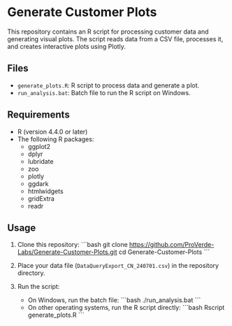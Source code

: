 # Generate Customer Plots

This repository contains an R script for processing customer data and generating visual plots. The script reads data from a CSV file, processes it, and creates interactive plots using Plotly.

## Files

- `generate_plots.R`: R script to process data and generate a plot.
- `run_analysis.bat`: Batch file to run the R script on Windows.

## Requirements

- R (version 4.4.0 or later)
- The following R packages:
  - ggplot2
  - dplyr
  - lubridate
  - zoo
  - plotly
  - ggdark
  - htmlwidgets
  - gridExtra
  - readr

## Usage

1. Clone this repository:
   \```bash
   git clone https://github.com/ProVerde-Labs/Generate-Customer-Plots.git
   cd Generate-Customer-Plots
   \```

2. Place your data file (`DataQueryExport_CN_240701.csv`) in the repository directory.

3. Run the script:
   - On Windows, run the batch file:
     \```bash
     ./run_analysis.bat
     \```
   - On other operating systems, run the R script directly:
     \```bash
     Rscript generate_plots.R
     \```
